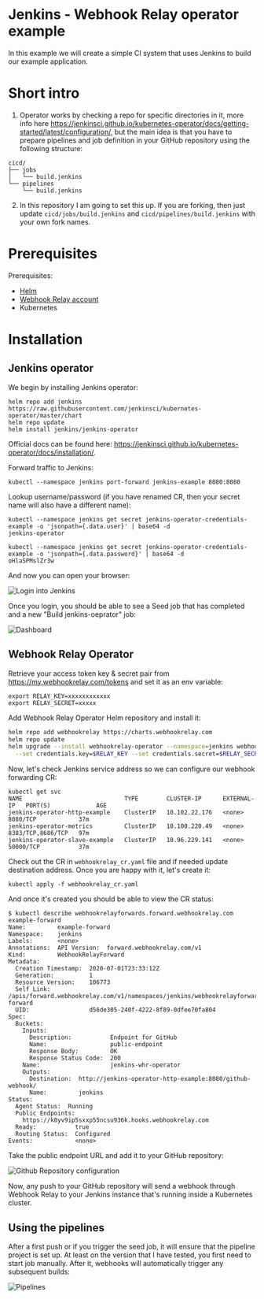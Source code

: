# Jenkins - Webhook Relay operator example

In this example we will create a simple CI system that uses Jenkins to build our example application.

# Short intro

1. Operator works by checking a repo for specific directories in it, more info here https://jenkinsci.github.io/kubernetes-operator/docs/getting-started/latest/configuration/, but the main idea is that you have to prepare pipelines and job definition in your GitHub repository using the following structure:

  ```
  cicd/
  ├── jobs
  │   └── build.jenkins
  └── pipelines
      └── build.jenkins
  ```

2. In this repository I am going to set this up. If you are forking, then just update `cicd/jobs/build.jenkins` and `cicd/pipelines/build.jenkins` with your own fork names.

# Prerequisites

Prerequisites:

* [Helm](https://docs.helm.sh/using_helm/#installing-helm)
* [Webhook Relay account](https://my.webhookrelay.com)
* Kubernetes

# Installation

## Jenkins operator

We begin by installing Jenkins operator:

```
helm repo add jenkins https://raw.githubusercontent.com/jenkinsci/kubernetes-operator/master/chart
helm repo update
helm install jenkins/jenkins-operator
```

Official docs can be found here: https://jenkinsci.github.io/kubernetes-operator/docs/installation/.


Forward traffic to Jenkins:

```
kubectl --namespace jenkins port-forward jenkins-example 8080:8080
```

Lookup username/password (if you have renamed CR, then your secret name will also have a different name):

```
kubectl --namespace jenkins get secret jenkins-operator-credentials-example -o 'jsonpath={.data.user}' | base64 -d
jenkins-operator                                                                                                                                      

kubectl --namespace jenkins get secret jenkins-operator-credentials-example -o 'jsonpath={.data.password}' | base64 -d
oHlaSPMslZr3w
```

And now you can open your browser:

![Login into Jenkins](static/login.png)

Once you login, you should be able to see a Seed job that has completed and a new "Build jenkins-oeprator" job:

![Dashboard](static/dashboard.png)

## Webhook Relay Operator

Retrieve your access token key & secret pair from https://my.webhookrelay.com/tokens and set it as an env variable:

```
export RELAY_KEY=xxxxxxxxxxxx
export RELAY_SECRET=xxxxx
```

Add Webhook Relay Operator Helm repository and install it:

```bash
helm repo add webhookrelay https://charts.webhookrelay.com
helm repo update
helm upgrade --install webhookrelay-operator --namespace=jenkins webhookrelay/webhookrelay-operator \
  --set credentials.key=$RELAY_KEY --set credentials.secret=$RELAY_SECRET
```

Now, let's check Jenkins service address so we can configure our webhook forwarding CR:

```
kubectl get svc
NAME                             TYPE        CLUSTER-IP      EXTERNAL-IP   PORT(S)             AGE
jenkins-operator-http-example    ClusterIP   10.102.22.176   <none>        8080/TCP            37m
jenkins-operator-metrics         ClusterIP   10.100.220.49   <none>        8383/TCP,8686/TCP   97m
jenkins-operator-slave-example   ClusterIP   10.96.229.141   <none>        50000/TCP           37m
```

Check out the CR in `webhookrelay_cr.yaml` file and if needed update destination address. Once you are happy with it, let's create it:

```
kubectl apply -f webhookrelay_cr.yaml
```

And once it's created you should be able to view the CR status:

```
$ kubectl describe webhookrelayforwards.forward.webhookrelay.com example-forward
Name:         example-forward
Namespace:    jenkins
Labels:       <none>
Annotations:  API Version:  forward.webhookrelay.com/v1
Kind:         WebhookRelayForward
Metadata:
  Creation Timestamp:  2020-07-01T23:33:12Z
  Generation:          1
  Resource Version:    106773
  Self Link:           /apis/forward.webhookrelay.com/v1/namespaces/jenkins/webhookrelayforwards/example-forward
  UID:                 d56de305-240f-4222-8f89-0dfee70fa804
Spec:
  Buckets:
    Inputs:
      Description:           Endpoint for GitHub
      Name:                  public-endpoint
      Response Body:         OK
      Response Status Code:  200
    Name:                    jenkins-whr-operator
    Outputs:
      Destination:  http://jenkins-operator-http-example:8080/github-webhook/
      Name:         jenkins
Status:
  Agent Status:  Running
  Public Endpoints:
    https://k0yv9ip5sxxp55ncsu936k.hooks.webhookrelay.com
  Ready:           true
  Routing Status:  Configured
Events:            <none>
```

Take the public endpoint URL and add it to your GitHub repository:

![Github Repository configuration](static/github-config.png)

Now, any push to your GitHub repository will send a webhook through Webhook Relay to your Jenkins instance that's running inside a Kubernetes cluster.

## Using the pipelines

After a first push or if you trigger the seed job, it will ensure that the pipeline project is set up. At least on the version that I have tested, you first need to start job manually. After it, webhooks will automatically trigger any subsequent builds:

![Pipelines](static/pipelines.png)